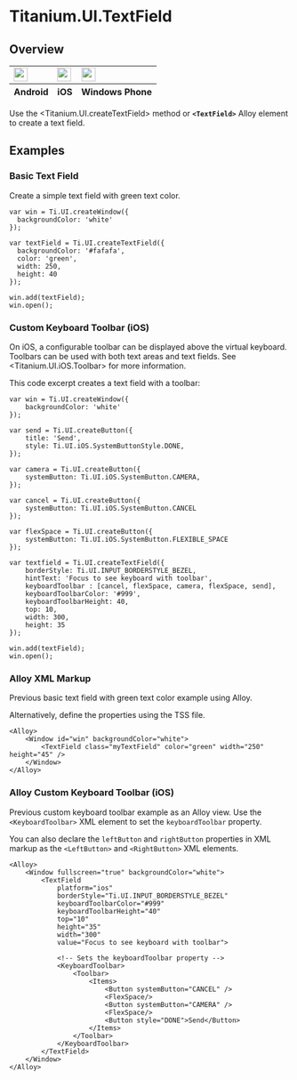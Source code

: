 # Titanium.UI.TextField

<TypeHeader/>

## Overview

<table id="platformComparison">
  <tbody>
    <tr>
      <td><img src="images/textfield/textfield_android.png" height="25" /></td>
      <td><img src="images/textfield/textfield_ios.png" height="25" /></td>
      <td><img src="images/textfield/textfield_wp.png" height="25" /></td>
    </tr>
  </tbody>
  <tfoot>
    <tr>
      <th>Android</th>
      <th>iOS</th>
      <th>Windows Phone</th>
    </tr>
  </tfoot>
</table>

Use the <Titanium.UI.createTextField> method or **`<TextField>`** Alloy element to create a text field.

## Examples

### Basic Text Field

Create a simple text field with green text color.

    var win = Ti.UI.createWindow({
      backgroundColor: 'white'
    });

    var textField = Ti.UI.createTextField({
      backgroundColor: '#fafafa',
      color: 'green',
      width: 250,
      height: 40
    });

    win.add(textField);
    win.open();

### Custom Keyboard Toolbar (iOS)

On iOS, a configurable toolbar can be displayed above the virtual keyboard.
Toolbars can be used with both text areas and text fields. See <Titanium.UI.iOS.Toolbar>
for more information.

This code excerpt creates a text field with a toolbar:

    var win = Ti.UI.createWindow({
        backgroundColor: 'white'
    });

    var send = Ti.UI.createButton({
        title: 'Send',
        style: Ti.UI.iOS.SystemButtonStyle.DONE,
    });

    var camera = Ti.UI.createButton({
        systemButton: Ti.UI.iOS.SystemButton.CAMERA,
    });

    var cancel = Ti.UI.createButton({
        systemButton: Ti.UI.iOS.SystemButton.CANCEL
    });

    var flexSpace = Ti.UI.createButton({
        systemButton: Ti.UI.iOS.SystemButton.FLEXIBLE_SPACE
    });

    var textfield = Ti.UI.createTextField({
        borderStyle: Ti.UI.INPUT_BORDERSTYLE_BEZEL,
        hintText: 'Focus to see keyboard with toolbar',
        keyboardToolbar : [cancel, flexSpace, camera, flexSpace, send],
        keyboardToolbarColor: '#999',
        keyboardToolbarHeight: 40,
        top: 10,
        width: 300,
        height: 35
    });

    win.add(textField);
    win.open();

### Alloy XML Markup

Previous basic text field with green text color example using Alloy.

Alternatively, define the properties using the TSS file.

    <Alloy>
        <Window id="win" backgroundColor="white">
            <TextField class="myTextField" color="green" width="250" height="45" />
        </Window>
    </Alloy>

### Alloy Custom Keyboard Toolbar (iOS)

Previous custom keyboard toolbar example as an Alloy view.  Use the `<KeyboardToolbar>` XML
element to set the `keyboardToolbar` property.

You can also declare the `leftButton` and `rightButton` properties in XML markup as the
`<LeftButton>` and `<RightButton>` XML elements.

    <Alloy>
        <Window fullscreen="true" backgroundColor="white">
            <TextField
                platform="ios"
                borderStyle="Ti.UI.INPUT_BORDERSTYLE_BEZEL"
                keyboardToolbarColor="#999"
                keyboardToolbarHeight="40"
                top="10"
                height="35"
                width="300"
                value="Focus to see keyboard with toolbar">

                <!-- Sets the keyboardToolbar property -->
                <KeyboardToolbar>
                    <Toolbar>
                        <Items>
                            <Button systemButton="CANCEL" />
                            <FlexSpace/>
                            <Button systemButton="CAMERA" />
                            <FlexSpace/>
                            <Button style="DONE">Send</Button>
                        </Items>
                    </Toolbar>
                </KeyboardToolbar>
            </TextField>
        </Window>
    </Alloy>

<ApiDocs/>
